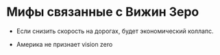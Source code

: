 # Мифы связанные с Вижин Зеро

- Если снизить скорость на дорогах, будет экономический коллапс.

- Америка не признает vision zero





